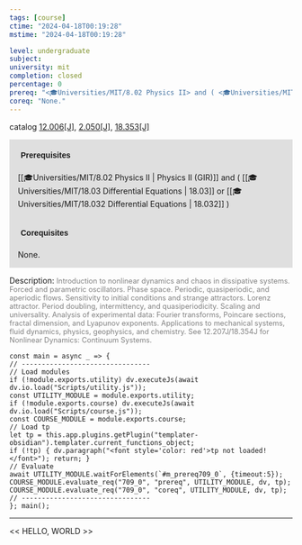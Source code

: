 ```yaml
---
tags: [course]
ctime: "2024-04-18T00:19:28"
mstime: "2024-04-18T00:19:28"

level: undergraduate
subject: 
university: mit
completion: closed
percentage: 0
prereq: "<🎓Universities/MIT/8.02 Physics II> and ( <🎓Universities/MIT/18.03 Differential Equations> or <🎓Universities/MIT/18.032 Differential Equations> )"
coreq: "None."
---
```


catalog [12.006[J]](http://student.mit.edu/catalog/m12a.html#12.006), [2.050[J]](http://student.mit.edu/catalog/m2a.html#2.050), [18.353[J]](http://student.mit.edu/catalog/m18a.html#18.353)

<span style="display: block; padding: 15px; background-color: rgb(100, 100, 100, 0.2);"><font id="m_prereq709_0" style="display: block; font-family: Arial, sans-serif; font-weight: bold; padding: 5px">Prerequisites</font><br><span id="prereq709_0">[[🎓Universities/MIT/8.02 Physics II | Physics II (GIR)]] and ( [[🎓Universities/MIT/18.03 Differential Equations | 18.03]] or [[🎓Universities/MIT/18.032 Differential Equations | 18.032]] )</span></span>
<span style="display: block; padding: 15px; background-color: rgb(100, 100, 100, 0.2);"><font id="m_coreq709_0" style="display: block; font-family: Arial, sans-serif; font-weight: bold; padding: 5px">Corequisites</font><br><span id="coreq709_0">None.</span></span>

<font style="">Description:</font>
<font style="color: grey; font-size: 0.8rem;">Introduction to nonlinear dynamics and chaos in dissipative systems. Forced and parametric oscillators. Phase space. Periodic, quasiperiodic, and aperiodic flows. Sensitivity to initial conditions and strange attractors. Lorenz attractor. Period doubling, intermittency, and quasiperiodicity. Scaling and universality. Analysis of experimental data: Fourier transforms, Poincare sections, fractal dimension, and Lyapunov exponents. Applications to mechanical systems, fluid dynamics, physics, geophysics, and chemistry. See 12.207J/18.354J for Nonlinear Dynamics: Continuum Systems.</font>

```dataviewjs
const main = async _ => {
// --------------------------------
// Load modules
if (!module.exports.utility) dv.executeJs(await dv.io.load("Scripts/utility.js"));
const UTILITY_MODULE = module.exports.utility;
if (!module.exports.course) dv.executeJs(await dv.io.load("Scripts/course.js"));
const COURSE_MODULE = module.exports.course;
// Load tp
let tp = this.app.plugins.getPlugin("templater-obsidian").templater.current_functions_object;
if (!tp) { dv.paragraph("<font style='color: red'>tp not loaded!</font>"); return; }
// Evaluate
await UTILITY_MODULE.waitForElements(`#m_prereq709_0`, {timeout:5});
COURSE_MODULE.evaluate_req("709_0", "prereq", UTILITY_MODULE, dv, tp);
COURSE_MODULE.evaluate_req("709_0", "coreq", UTILITY_MODULE, dv, tp);
// --------------------------------
}; main();
```

---

<< HELLO, WORLD >>
